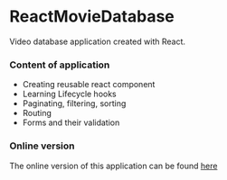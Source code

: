 # ReactMovieDatabase

Video database application created with React.

### Content of application

* Creating reusable react component
* Learning Lifecycle hooks
* Paginating, filtering, sorting
* Routing
* Forms and their validation

### Online version

The online version of this application can be found [here](https://main.d2q0rw7cfbot0a.amplifyapp.com/)
